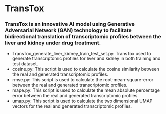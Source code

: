 # TransTox
### TransTox is an innovative AI model using Generative Adversarial Network (GAN) technology to facilitate bidirectional translation of transcriptomic profiles between the liver and kidney under drug treatment.

- TransTox_generate_liver_kidney_train_test_set.py: TransTox used to generate transcriptomic profiles for liver and kidney in both training and test dataset.
- cosine.py: This script is used to calculate the cosine similarity between the real and generated transcriptomic profiles.
- rmse.py: This script is used to calculate the root-mean-square-error between the real and generated transcriptomic profiles.
- mape.py: This script is used to calculate the mean absolute percentage error between the real and generated transcriptomic profiles.
- umap.py: This script is used to calculate the two dimensional UMAP vectors for the real and generated transcriptomic profiles.
